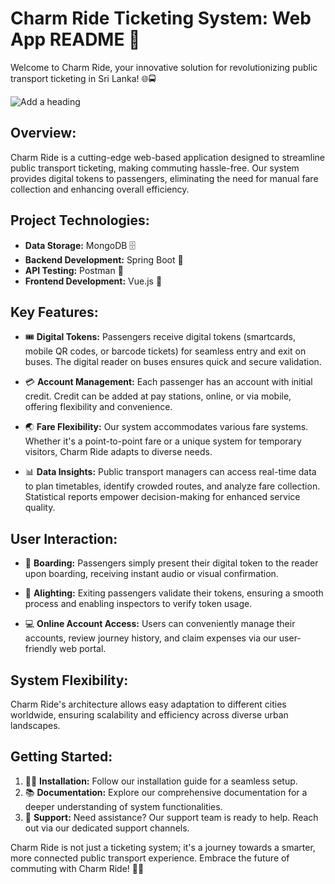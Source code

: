 # Charm Ride Ticketing System: Web App README 🎫

Welcome to Charm Ride, your innovative solution for revolutionizing public transport ticketing in Sri Lanka! 🌐🚍

![Add a heading](https://github.com/IT21298912/CharmRideWeb/assets/99547060/ea0a8ffe-bcc4-4488-ae80-d9ecc6ebddc0)

## Overview:
Charm Ride is a cutting-edge web-based application designed to streamline public transport ticketing, making commuting hassle-free. Our system provides digital tokens to passengers, eliminating the need for manual fare collection and enhancing overall efficiency.

## Project Technologies:
- **Data Storage:** MongoDB 🗄️
- **Backend Development:** Spring Boot 🚀
- **API Testing:** Postman 📡
- **Frontend Development:** Vue.js 🚀


## Key Features:
- 🎟️ **Digital Tokens:** Passengers receive digital tokens (smartcards, mobile QR codes, or barcode tickets) for seamless entry and exit on buses. The digital reader on buses ensures quick and secure validation.

- 💳 **Account Management:** Each passenger has an account with initial credit. Credit can be added at pay stations, online, or via mobile, offering flexibility and convenience.

- 🌏 **Fare Flexibility:** Our system accommodates various fare systems. Whether it's a point-to-point fare or a unique system for temporary visitors, Charm Ride adapts to diverse needs.

- 📊 **Data Insights:** Public transport managers can access real-time data to plan timetables, identify crowded routes, and analyze fare collection. Statistical reports empower decision-making for enhanced service quality.

## User Interaction:
- 🚌 **Boarding:** Passengers simply present their digital token to the reader upon boarding, receiving instant audio or visual confirmation.

- 🚏 **Alighting:** Exiting passengers validate their tokens, ensuring a smooth process and enabling inspectors to verify token usage.

- 💻 **Online Account Access:** Users can conveniently manage their accounts, review journey history, and claim expenses via our user-friendly web portal.

## System Flexibility:
Charm Ride's architecture allows easy adaptation to different cities worldwide, ensuring scalability and efficiency across diverse urban landscapes.

## Getting Started:
1. 👩‍💻 **Installation:** Follow our installation guide for a seamless setup.
2. 📚 **Documentation:** Explore our comprehensive documentation for a deeper understanding of system functionalities.
3. 🤝 **Support:** Need assistance? Our support team is ready to help. Reach out via our dedicated support channels.

Charm Ride is not just a ticketing system; it's a journey towards a smarter, more connected public transport experience. Embrace the future of commuting with Charm Ride! 🚀🎉
